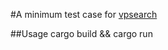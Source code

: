 #A minimum test case for [vpsearch](https://github.com/kornelski/vpsearch)

##Usage
cargo build && cargo run


